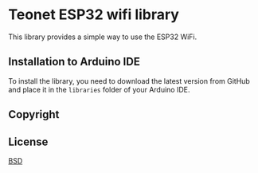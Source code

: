 # Teonet ESP32 wifi library

This library provides a simple way to use the ESP32 WiFi.

## Installation to Arduino IDE

To install the library, you need to download the latest version from GitHub and place it in the `libraries` folder of your Arduino IDE.

## Copyright

## License

[BSD](LICENSE)
